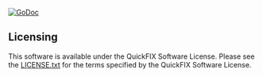 [![GoDoc](https://godoc.org/github.com/terracefi/fix42?status.png)](https://godoc.org/github.com/terracefi/fix42)

Licensing
---------

This software is available under the QuickFIX Software License. Please see the [LICENSE.txt](https://github.com/terracefi/quickfix/blob/master/LICENSE.txt) for the terms specified by the QuickFIX Software License.
